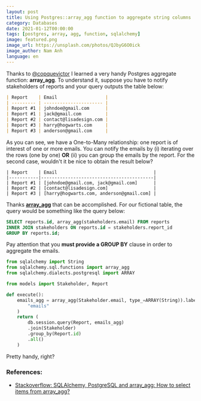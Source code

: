 ```yaml
---
layout: post
title: Using Postgres::array_agg function to aggregate string columns
category: Databases
date: 2021-01-12T00:00:00
tags: [postgres, array, agg, function, sqlalchemy]
image: featured.png
image_url: https://unsplash.com/photos/QJbyG6O0ick
image_author: Nam Anh
language: en
---
```


Thanks to [@copquevictor](https://twitter.com/copquevictor) I learned a very handy Postgres aggregate function: **array_agg**. To understand it, suppose you have to notify stakeholders of reports and your query outputs the table below:

```markdown
| Report    | Email                  |
| --------- | ---------------------- |
| Report #1 | johndoe@gmail.com      |
| Report #1 | jack@gmail.com         |
| Report #2 | contact@lisadesign.com |
| Report #3 | harry@hogwarts.com     |
| Report #3 | anderson@gmail.com     |
```

As you can see, we have a One-to-Many relationship: one report is of interest of one or more emails. You can notify the emails by (i) iterating over the rows (one by one) **OR** (ii) you can group the emails by the report. For the second case, wouldn't it be nice to obtain the result below?

```
| Report    | Email                                    |
|-----------|------------------------------------------|
| Report #1 | [johndoe@gmail.com, jack@gmail.com]      |
| Report #2 | [contact@lisadesign.com]                 |
| Report #3 | [harry@hogwarts.com, anderson@gmail.com] |
```

Thanks **[array_agg](https://www.postgresql.org/docs/13/functions-aggregate.html)** that can be accomplished. For our fictional table, the query would be something like the query below:

```sql
SELECT reports.id, array_agg(stakeholders.email) FROM reports
INNER JOIN stakeholders ON reports.id = stakeholders.report_id
GROUP BY reports.id;
```

Pay attention that you **must provide a GROUP BY** clause in order to aggregate the emails.

```python
from sqlalchemy import String
from sqlalchemy.sql.functions import array_agg
from sqlalchemy.dialects.postgresql import ARRAY

from models import Stakeholder, Report

def execute():
    emails_agg = array_agg(Stakeholder.email, type_=ARRAY(String)).label(
        "emails"
    )
    return (
        db.session.query(Report, emails_agg)
        .join(Stakeholder)
        .group_by(Report.id)
        .all()
    )
```

Pretty handy, right?

### References:

- [Stackoverflow: SQLAlchemy, PostgreSQL and array_agg: How to select items from array_agg?](https://stackoverflow.com/questions/23261944/sqlalchemy-postgresql-and-array-agg-how-to-select-items-from-array-agg)
